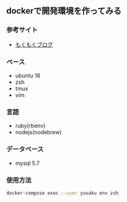 ## dockerで開発環境を作ってみる
### 参考サイト
- [もくもくブログ](https://muunyblue.github.io/7d128c1d4a33165a8676d1650d8ff828.html)
### ベース
- ubuntu 18
- zsh
- tmux
- vim
### 言語
- ruby(rbenv)
- nodejs(nodebrew)
### データベース
- mysql 5.7

### 使用方法
``` sh
docker-compose exec --user yusaku env zsh
```
